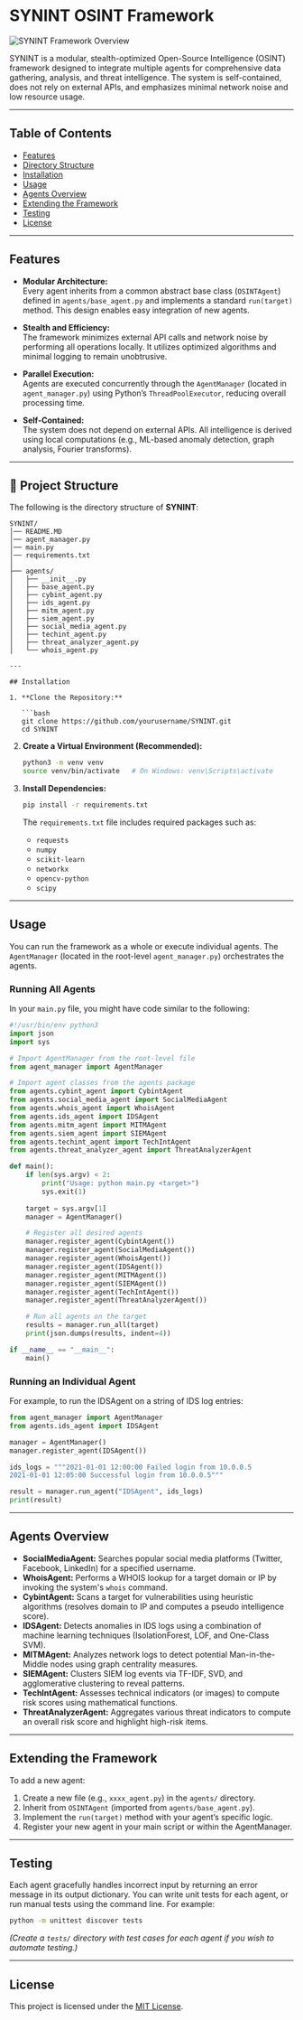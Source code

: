 # SYNINT OSINT Framework

![SYNINT Framework Overview](4a49d7b1-c14b-452e-a9a8-535d175d49c8.png)

SYNINT is a modular, stealth-optimized Open-Source Intelligence (OSINT) framework designed to integrate multiple agents for comprehensive data gathering, analysis, and threat intelligence. The system is self-contained, does not rely on external APIs, and emphasizes minimal network noise and low resource usage.

---

## Table of Contents

- [Features](#features)
- [Directory Structure](#directory-structure)
- [Installation](#installation)
- [Usage](#usage)
- [Agents Overview](#agents-overview)
- [Extending the Framework](#extending-the-framework)
- [Testing](#testing)
- [License](#license)

---

## Features

- **Modular Architecture:**  
  Every agent inherits from a common abstract base class (`OSINTAgent`) defined in `agents/base_agent.py` and implements a standard `run(target)` method. This design enables easy integration of new agents.

- **Stealth and Efficiency:**  
  The framework minimizes external API calls and network noise by performing all operations locally. It utilizes optimized algorithms and minimal logging to remain unobtrusive.

- **Parallel Execution:**  
  Agents are executed concurrently through the `AgentManager` (located in `agent_manager.py`) using Python’s `ThreadPoolExecutor`, reducing overall processing time.

- **Self-Contained:**  
  The system does not depend on external APIs. All intelligence is derived using local computations (e.g., ML-based anomaly detection, graph analysis, Fourier transforms).

---

## 📂 Project Structure

The following is the directory structure of **SYNINT**:

```plaintext
SYNINT/
│── README.MD
│── agent_manager.py
│── main.py
│── requirements.txt
│
├── agents/
│   ├── __init__.py
│   ├── base_agent.py
│   ├── cybint_agent.py
│   ├── ids_agent.py
│   ├── mitm_agent.py
│   ├── siem_agent.py
│   ├── social_media_agent.py
│   ├── techint_agent.py
│   ├── threat_analyzer_agent.py
│   └── whois_agent.py

---

## Installation

1. **Clone the Repository:**

   ```bash
   git clone https://github.com/yourusername/SYNINT.git
   cd SYNINT
   ```

2. **Create a Virtual Environment (Recommended):**

   ```bash
   python3 -m venv venv
   source venv/bin/activate   # On Windows: venv\Scripts\activate
   ```

3. **Install Dependencies:**

   ```bash
   pip install -r requirements.txt
   ```

   The `requirements.txt` file includes required packages such as:
   - `requests`
   - `numpy`
   - `scikit-learn`
   - `networkx`
   - `opencv-python`
   - `scipy`

---

## Usage

You can run the framework as a whole or execute individual agents. The `AgentManager` (located in the root-level `agent_manager.py`) orchestrates the agents.

### Running All Agents

In your `main.py` file, you might have code similar to the following:

```python
#!/usr/bin/env python3
import json
import sys

# Import AgentManager from the root-level file
from agent_manager import AgentManager

# Import agent classes from the agents package
from agents.cybint_agent import CybintAgent
from agents.social_media_agent import SocialMediaAgent
from agents.whois_agent import WhoisAgent
from agents.ids_agent import IDSAgent
from agents.mitm_agent import MITMAgent
from agents.siem_agent import SIEMAgent
from agents.techint_agent import TechIntAgent
from agents.threat_analyzer_agent import ThreatAnalyzerAgent

def main():
    if len(sys.argv) < 2:
        print("Usage: python main.py <target>")
        sys.exit(1)
    
    target = sys.argv[1]
    manager = AgentManager()

    # Register all desired agents
    manager.register_agent(CybintAgent())
    manager.register_agent(SocialMediaAgent())
    manager.register_agent(WhoisAgent())
    manager.register_agent(IDSAgent())
    manager.register_agent(MITMAgent())
    manager.register_agent(SIEMAgent())
    manager.register_agent(TechIntAgent())
    manager.register_agent(ThreatAnalyzerAgent())

    # Run all agents on the target
    results = manager.run_all(target)
    print(json.dumps(results, indent=4))

if __name__ == "__main__":
    main()
```

### Running an Individual Agent

For example, to run the IDSAgent on a string of IDS log entries:

```python
from agent_manager import AgentManager
from agents.ids_agent import IDSAgent

manager = AgentManager()
manager.register_agent(IDSAgent())

ids_logs = """2021-01-01 12:00:00 Failed login from 10.0.0.5
2021-01-01 12:05:00 Successful login from 10.0.0.5"""

result = manager.run_agent("IDSAgent", ids_logs)
print(result)
```

---

## Agents Overview

- **SocialMediaAgent:** Searches popular social media platforms (Twitter, Facebook, LinkedIn) for a specified username.
- **WhoisAgent:** Performs a WHOIS lookup for a target domain or IP by invoking the system's `whois` command.
- **CybintAgent:** Scans a target for vulnerabilities using heuristic algorithms (resolves domain to IP and computes a pseudo intelligence score).
- **IDSAgent:** Detects anomalies in IDS logs using a combination of machine learning techniques (IsolationForest, LOF, and One-Class SVM).
- **MITMAgent:** Analyzes network logs to detect potential Man-in-the-Middle nodes using graph centrality measures.
- **SIEMAgent:** Clusters SIEM log events via TF-IDF, SVD, and agglomerative clustering to reveal patterns.
- **TechIntAgent:** Assesses technical indicators (or images) to compute risk scores using mathematical functions.
- **ThreatAnalyzerAgent:** Aggregates various threat indicators to compute an overall risk score and highlight high-risk items.

---

## Extending the Framework

To add a new agent:

1. Create a new file (e.g., `xxxx_agent.py`) in the `agents/` directory.
2. Inherit from `OSINTAgent` (imported from `agents/base_agent.py`).
3. Implement the `run(target)` method with your agent’s specific logic.
4. Register your new agent in your main script or within the AgentManager.

---

## Testing

Each agent gracefully handles incorrect input by returning an error message in its output dictionary. You can write unit tests for each agent, or run manual tests using the command line. For example:

```bash
python -m unittest discover tests
```

*(Create a `tests/` directory with test cases for each agent if you wish to automate testing.)*

---

## License

This project is licensed under the [MIT License](LICENSE).
